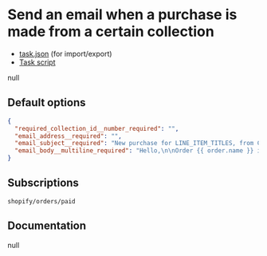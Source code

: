 # Send an email when a purchase is made from a certain collection

* [task.json](../../tasks/send-an-email-when-a-purchase-is-made-from-a-certain-collection.json) (for import/export)
* [Task script](./script.liquid)

null

## Default options

```json
{
  "required_collection_id__number_required": "",
  "email_address__required": "",
  "email_subject__required": "New purchase for LINE_ITEM_TITLES, from COLLECTION_TITLE",
  "email_body__multiline_required": "Hello,\n\nOrder {{ order.name }} includes LINE_ITEM_TITLES, from COLLECTION_TITLE.\n\n<a href=\"https://{{ shop.domain }}/admin/orders/{{ order.id }}\">Manage this order in Shopify</a>\n\nThanks,\n-Mechanic, for {{ shop.name }}"
}
```

## Subscriptions

```liquid
shopify/orders/paid
```

## Documentation

null
